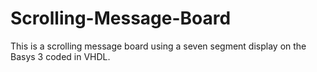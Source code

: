 # Scrolling-Message-Board
This is a scrolling message board using a seven segment display on the Basys 3 coded in VHDL.

